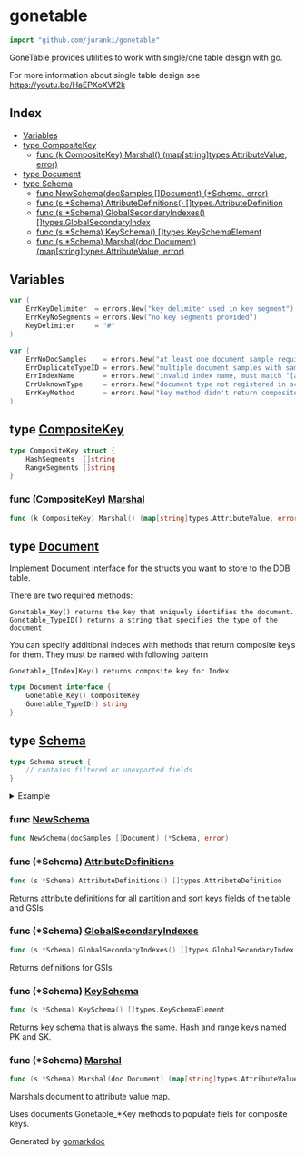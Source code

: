 <!-- Code generated by gomarkdoc. DO NOT EDIT -->

# gonetable

```go
import "github.com/juranki/gonetable"
```

GoneTable provides utilities to work with single/one table design with go.

For more information about single table design see https://youtu.be/HaEPXoXVf2k

## Index

- [Variables](<#variables>)
- [type CompositeKey](<#type-compositekey>)
  - [func (k CompositeKey) Marshal() (map[string]types.AttributeValue, error)](<#func-compositekey-marshal>)
- [type Document](<#type-document>)
- [type Schema](<#type-schema>)
  - [func NewSchema(docSamples []Document) (*Schema, error)](<#func-newschema>)
  - [func (s *Schema) AttributeDefinitions() []types.AttributeDefinition](<#func-schema-attributedefinitions>)
  - [func (s *Schema) GlobalSecondaryIndexes() []types.GlobalSecondaryIndex](<#func-schema-globalsecondaryindexes>)
  - [func (s *Schema) KeySchema() []types.KeySchemaElement](<#func-schema-keyschema>)
  - [func (s *Schema) Marshal(doc Document) (map[string]types.AttributeValue, error)](<#func-schema-marshal>)


## Variables

```go
var (
    ErrKeyDelimiter  = errors.New("key delimiter used in key segment")
    ErrKeyNoSegments = errors.New("no key segments provided")
    KeyDelimiter     = "#"
)
```

```go
var (
    ErrNoDocSamples    = errors.New("at least one document sample required")
    ErrDuplicateTypeID = errors.New("multiple document samples with same type id")
    ErrIndexName       = errors.New("invalid index name, must match ^[a-zA-Z0-9_.-]{3,255}$")
    ErrUnknownType     = errors.New("document type not registered in schema")
    ErrKeyMethod       = errors.New("key method didn't return composite key")
)
```

## type [CompositeKey](<https://github.com/juranki/gonetable/blob/main/key.go#L17-L20>)

```go
type CompositeKey struct {
    HashSegments  []string
    RangeSegments []string
}
```

### func \(CompositeKey\) [Marshal](<https://github.com/juranki/gonetable/blob/main/key.go#L22>)

```go
func (k CompositeKey) Marshal() (map[string]types.AttributeValue, error)
```

## type [Document](<https://github.com/juranki/gonetable/blob/main/document.go#L14-L17>)

Implement Document interface for the structs you want to store to the DDB table.

There are two required methods:

```
Gonetable_Key() returns the key that uniquely identifies the document.
Gonetable_TypeID() returns a string that specifies the type of the document.
```

You can specify additional indeces with methods that return composite keys for them. They must be named with following pattern

```
Gonetable_[Index]Key() returns composite key for Index
```

```go
type Document interface {
    Gonetable_Key() CompositeKey
    Gonetable_TypeID() string
}
```

## type [Schema](<https://github.com/juranki/gonetable/blob/main/schema.go#L25-L28>)

```go
type Schema struct {
    // contains filtered or unexported fields
}
```

<details><summary>Example</summary>
<p>

```go
package main

import (
	"context"
	"encoding/json"
	"os"

	"github.com/aws/aws-sdk-go-v2/aws"
	"github.com/aws/aws-sdk-go-v2/service/dynamodb"
	"github.com/aws/aws-sdk-go-v2/service/dynamodb/types"
	"github.com/juranki/gonetable"
)

const TABLENAME = "SchemaExample"

type ExampleDocument struct {
	ID   string
	Name string
}

func (ed *ExampleDocument) Gonetable_TypeID() string {
	return "ed"
}

func (ed *ExampleDocument) Gonetable_Key() gonetable.CompositeKey {
	return gonetable.CompositeKey{
		HashSegments:  []string{"ed", ed.ID},
		RangeSegments: []string{"ed"},
	}
}

func main() {
	cfg := MustLoadLocalDDBConfig()
	client := dynamodb.NewFromConfig(cfg)
	DeleteTableIfExists(context.Background(), client, TABLENAME)

	schema, err := gonetable.NewSchema([]gonetable.Document{
		&ExampleDocument{},
	})
	if err != nil {
		panic(err)
	}

	_, err = client.CreateTable(
		context.Background(),
		&dynamodb.CreateTableInput{
			TableName:              aws.String(TABLENAME),
			BillingMode:            types.BillingModePayPerRequest,
			AttributeDefinitions:   schema.AttributeDefinitions(),
			KeySchema:              schema.KeySchema(),
			GlobalSecondaryIndexes: schema.GlobalSecondaryIndexes(),
		},
	)
	if err != nil {
		panic(err)
	}

	ed := &ExampleDocument{
		ID:   "123456",
		Name: "Example",
	}

	marshaled, err := schema.Marshal(ed)
	if err != nil {
		panic(err)
	}
	_, err = client.PutItem(context.Background(), &dynamodb.PutItemInput{
		TableName: aws.String(TABLENAME),
		Item:      marshaled,
	})
	if err != nil {
		panic(err)
	}

	json.NewEncoder(os.Stdout).Encode(marshaled)
}
```

#### Output

```
{"ID":{"Value":"123456"},"Name":{"Value":"Example"},"PK":{"Value":"ed#123456"},"SK":{"Value":"ed"}}
```

</p>
</details>

### func [NewSchema](<https://github.com/juranki/gonetable/blob/main/schema.go#L30>)

```go
func NewSchema(docSamples []Document) (*Schema, error)
```

### func \(\*Schema\) [AttributeDefinitions](<https://github.com/juranki/gonetable/blob/main/schema.go#L69>)

```go
func (s *Schema) AttributeDefinitions() []types.AttributeDefinition
```

Returns attribute definitions for all partition and sort keys fields of the table and GSIs

### func \(\*Schema\) [GlobalSecondaryIndexes](<https://github.com/juranki/gonetable/blob/main/schema.go#L81>)

```go
func (s *Schema) GlobalSecondaryIndexes() []types.GlobalSecondaryIndex
```

Returns definitions for GSIs

### func \(\*Schema\) [KeySchema](<https://github.com/juranki/gonetable/blob/main/schema.go#L109>)

```go
func (s *Schema) KeySchema() []types.KeySchemaElement
```

Returns key schema that is always the same. Hash and range keys named PK and SK.

### func \(\*Schema\) [Marshal](<https://github.com/juranki/gonetable/blob/main/schema.go#L126>)

```go
func (s *Schema) Marshal(doc Document) (map[string]types.AttributeValue, error)
```

Marshals document to attribute value map.

Uses documents Gonetable\_\*Key methods to populate fiels for composite keys.



Generated by [gomarkdoc](<https://github.com/princjef/gomarkdoc>)
